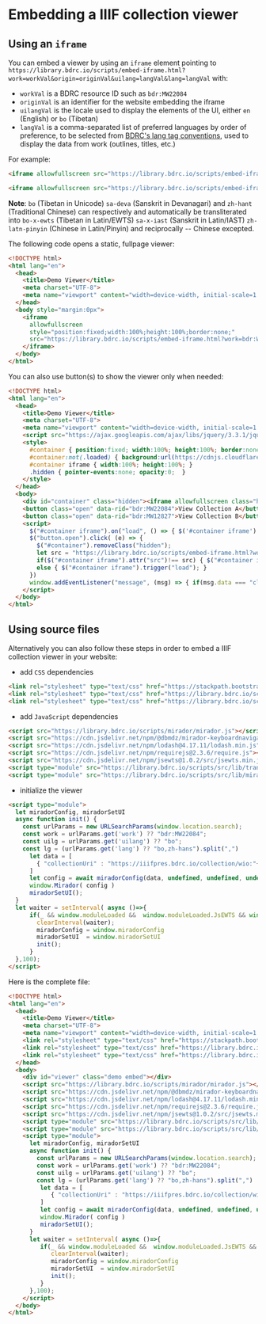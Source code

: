 # Embedding a IIIF collection viewer

## Using an `iframe`
You can embed a viewer by using an `iframe` element pointing to `https://library.bdrc.io/scripts/embed-iframe.html?work=workVal&origin=originVal&uilang=langVal&lang=langVal` with:
- `workVal` is a BDRC resource ID such as `bdr:MW22084`
- `originVal` is an identifier for the website embedding the iframe
- `uilangVal` is the locale used to display the elements of the UI, either `en` (English) or `bo` (Tibetan)
- `langVal` is a comma-separated list of preferred languages by order of preference, to be selected from [BDRC's lang tag conventions](https://github.com/buda-base/owl-schema/blob/master/lang-tags.md), used to display the data from work (outlines, titles, etc.)

For example:
```html
<iframe allowfullscreen src="https://library.bdrc.io/scripts/embed-iframe.html?work=bdr:W22084&origin=website.com&uilang=en&lang=bo-x-ewts,sa-x-iast,zh-latn-pinyin"></iframe>
```

```html
<iframe allowfullscreen src="https://library.bdrc.io/scripts/embed-iframe.html?work=bdr:W22084&origin=website.com&uilang=bo&lang=bo,sa-deva,zh-hant"></iframe>
```

**Note**: `bo` (Tibetan in Unicode) `sa-deva` (Sanskrit in Devanagari) and `zh-hant` (Traditional Chinese) can respectively and automatically be transliterated into `bo-x-ewts` (Tibetan in Latin/EWTS) `sa-x-iast` (Sanskrit in Latin/IAST) `zh-latn-pinyin` (Chinese in Latin/Pinyin) and reciprocally -- Chinese excepted.


<!-- when there is another language that can be used to be transliterated from,  -->


The following code opens a static, fullpage viewer:
```html
<!DOCTYPE html>
<html lang="en">
  <head>
    <title>Demo Viewer</title>
    <meta charset="UTF-8">
    <meta name="viewport" content="width=device-width, initial-scale=1.0">
  </head>
  <body style="margin:0px">
    <iframe
      allowfullscreen
      style="position:fixed;width:100%;height:100%;border:none;"
      src="https://library.bdrc.io/scripts/embed-iframe.html?work=bdr:W22084&origin=website.com">
    </iframe>
  </body>
</html>
```

You can also use button(s) to show the viewer only when needed:
```html
<!DOCTYPE html>
<html lang="en">
  <head>
    <title>Demo Viewer</title>
    <meta charset="UTF-8">
    <meta name="viewport" content="width=device-width, initial-scale=1.0">
    <script src="https://ajax.googleapis.com/ajax/libs/jquery/3.3.1/jquery.min.js"></script>
    <style>
      #container { position:fixed; width:100%; height:100%; border:none; left:0; top:0; transition:opacity 400ms ease-in-out;  }
      #container:not(.loaded) { background:url(https://cdnjs.cloudflare.com/ajax/libs/galleriffic/2.0.1/css/loader.gif) center no-repeat;  }
      #container iframe { width:100%; height:100%; }
      .hidden { pointer-events:none; opacity:0;  }
    </style>
  </head>
  <body>
    <div id="container" class="hidden"><iframe allowfullscreen class="hidden"></iframe></div>
    <button class="open" data-rid="bdr:MW22084">View Collection A</button>
    <button class="open" data-rid="bdr:MW12827">View Collection B</button>
    <script>
      $("#container iframe").on("load", () => { $('#container iframe').removeClass('hidden'); $("#container").addClass("loaded"); });
      $("button.open").click( (e) => {
        $("#container").removeClass("hidden");
        let src = "https://library.bdrc.io/scripts/embed-iframe.html?work="+$(e.target).attr("data-rid")+"&origin=website.com&lang=bo";
        if($("#container iframe").attr("src")!== src) { $("#container iframe").attr("src",src); }
        else { $("#container iframe").trigger("load"); }
      })
      window.addEventListener("message", (msg) => { if(msg.data === "close") { $("#container,#container iframe").addClass("hidden").removeClass("loaded"); } } )
    </script>
  </body>
</html>
```

##  Using source files
Alternatively you can also follow these steps in order to embed a IIIF collection viewer in your website:

* add `CSS` dependencies

```html
<link rel="stylesheet" type="text/css" href="https://stackpath.bootstrapcdn.com/font-awesome/4.7.0/css/font-awesome.min.css">
<link rel="stylesheet" type="text/css" href="https://library.bdrc.io/scripts/mirador/css/mirador-combined.css">
<link rel="stylesheet" type="text/css" href="https://library.bdrc.io/scripts/src/lib/mirador.css"/>
```

* add `JavaScript` dependencies

```html
<script src="https://library.bdrc.io/scripts/mirador/mirador.js"></script>
<script src="https://cdn.jsdelivr.net/npm/@dbmdz/mirador-keyboardnavigation@1.1.0/keyboardNavigation.min.js"></script>  
<script src="https://cdn.jsdelivr.net/npm/lodash@4.17.11/lodash.min.js"></script>
<script src="https://cdn.jsdelivr.net/npm/requirejs@2.3.6/require.js"></script>
<script src="https://cdn.jsdelivr.net/npm/jsewts@1.0.2/src/jsewts.min.js"></script>
<script type="module" src="https://library.bdrc.io/scripts/src/lib/transliterators.js"></script>
<script type="module" src="https://library.bdrc.io/scripts/src/lib/miradorSetup.js"></script>
```

* initialize the viewer

```html
<script type="module">
  let miradorConfig, miradorSetUI
  async function init() {
    const urlParams = new URLSearchParams(window.location.search);
    const work = urlParams.get('work') ?? "bdr:MW22084";
    const uilg = urlParams.get('uilang') ?? "bo";
    const lg = (urlParams.get('lang') ?? "bo,zh-hans").split(",")
      let data = [
        { "collectionUri" : "https://iiifpres.bdrc.io/collection/wio:"+work, location:"" }
      ]
      let config = await miradorConfig(data, undefined, undefined, undefined,lg,undefined,undefined,uilg);
      window.Mirador( config )
      miradorSetUI();
  }
  let waiter = setInterval( async ()=>{
      if(_ && window.moduleLoaded &&  window.moduleLoaded.JsEWTS && window.moduleLoaded.Sanscript && window.moduleLoaded.pinyin4js) {
        clearInterval(waiter);
        miradorConfig = window.miradorConfig
        miradorSetUI  = window.miradorSetUI
        init();
      }
  },100);
</script>
```


Here is the complete file:
```html
<!DOCTYPE html>
<html lang="en">
  <head>
    <title>Demo Viewer</title>
    <meta charset="UTF-8">
    <meta name="viewport" content="width=device-width, initial-scale=1.0">
    <link rel="stylesheet" type="text/css" href="https://stackpath.bootstrapcdn.com/font-awesome/4.7.0/css/font-awesome.min.css">
    <link rel="stylesheet" type="text/css" href="https://library.bdrc.io/scripts/mirador/css/mirador-combined.css">
    <link rel="stylesheet" type="text/css" href="https://library.bdrc.io/scripts/src/lib/mirador.css"/>
  </head>
  <body>
    <div id="viewer" class="demo embed"></div>
    <script src="https://library.bdrc.io/scripts/mirador/mirador.js"></script>
    <script src="https://cdn.jsdelivr.net/npm/@dbmdz/mirador-keyboardnavigation@1.1.0/keyboardNavigation.min.js"></script>      
    <script src="https://cdn.jsdelivr.net/npm/lodash@4.17.11/lodash.min.js"></script>
    <script src="https://cdn.jsdelivr.net/npm/requirejs@2.3.6/require.js"></script>
    <script src="https://cdn.jsdelivr.net/npm/jsewts@1.0.2/src/jsewts.min.js"></script>
    <script type="module" src="https://library.bdrc.io/scripts/src/lib/transliterators.js"></script>
    <script type="module" src="https://library.bdrc.io/scripts/src/lib/miradorSetup.js"></script>
    <script type="module">
      let miradorConfig, miradorSetUI
      async function init() {
        const urlParams = new URLSearchParams(window.location.search);
        const work = urlParams.get('work') ?? "bdr:MW22084";
        const uilg = urlParams.get('uilang') ?? "bo";
        const lg = (urlParams.get('lang') ?? "bo,zh-hans").split(",")
         let data = [
            { "collectionUri" : "https://iiifpres.bdrc.io/collection/wio:"+work, location:"" }
         ]
         let config = await miradorConfig(data, undefined, undefined, undefined,lg,undefined,undefined,uilg);
         window.Mirador( config )
         miradorSetUI();
      }
      let waiter = setInterval( async ()=>{
         if(_ && window.moduleLoaded &&  window.moduleLoaded.JsEWTS && window.moduleLoaded.Sanscript && window.moduleLoaded.pinyin4js) {
            clearInterval(waiter);
            miradorConfig = window.miradorConfig
            miradorSetUI  = window.miradorSetUI
            init();
         }
      },100);
    </script>
  </body>
</html>
```
